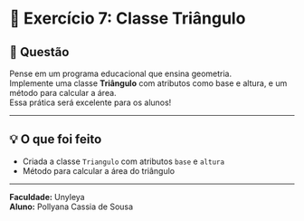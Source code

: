 # 🔺 Exercício 7: Classe Triângulo

## 📖 Questão  
Pense em um programa educacional que ensina geometria.  
Implemente uma classe **Triângulo** com atributos como base e altura, e um método para calcular a área.  
Essa prática será excelente para os alunos!

---

## 💡 O que foi feito  
- Criada a classe `Triangulo` com atributos `base` e `altura`  
- Método para calcular a área do triângulo  

---

**Faculdade:** Unyleya  
**Aluno:** Pollyana Cassia de Sousa  
